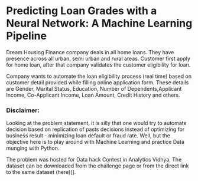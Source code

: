 # Predicting Loan Grades with a Neural Network: A Machine Learning Pipeline 
Dream Housing Finance company deals in all home loans. They have presence across all urban, semi urban and rural areas. Customer first apply for home loan, after that company validates the customer eligibility for loan.

Company wants to automate the loan eligibility process (real time) based on customer detail provided while filling online application form. These details are Gender, Marital Status, Education, Number of Dependents,Applicant Income, Co-Applicant Income, Loan Amount, Credit History and others.

### Disclaimer: 
Looking at the problem statement, it is silly that one would try to automate decision based on replication of pasts decisions instead of optimizing for business result - minimizing loan default or fraud rate. Well, but the objective here is to play around with Machine Learning and practice Data munging with Python.

The problem was hosted for Data hack Contest in Analytics Vidhya. The dataset can be downloaded from the challenge page or from the direct link to the same dataset (here)[].
